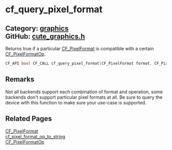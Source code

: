 [](../header.md ':include')

# cf_query_pixel_format

Category: [graphics](/api_reference?id=graphics)  
GitHub: [cute_graphics.h](https://github.com/RandyGaul/cute_framework/blob/master/include/cute_graphics.h)  
---

Returns true if a particular [CF_PixelFormat](/graphics/cf_pixelformat.md) is compatible with a certain [CF_PixelFormatOp](/graphics/cf_pixelformatop.md).

```cpp
CF_API bool CF_CALL cf_query_pixel_format(CF_PixelFormat format, CF_PixelFormatOp op);
```

## Remarks

Not all backends support each combination of format and operation, some backends don't support particular pixel formats at all.
Be sure to query the device with this function to make sure your use-case is supported.

## Related Pages

[CF_PixelFormat](/graphics/cf_pixelformat.md)  
[cf_pixel_format_op_to_string](/graphics/cf_pixel_format_op_to_string.md)  
[CF_PixelFormatOp](/graphics/cf_pixelformatop.md)  
